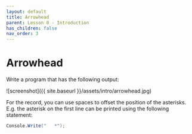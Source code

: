 ```yaml
---
layout: default
title: Arrowhead
parent: Lesson 0 - Introduction
has_children: false
nav_order: 3
---
```


# Arrowhead

Write a program that has the following output:

![screenshot]({{ site.baseurl }}/assets/intro/arrowhead.jpg)

For the record, you can use spaces to offset the position of the asterisks. E.g. the asterisk on the first line can be printed using the following statement: 

``` csharp
Console.Write("   *");
```
